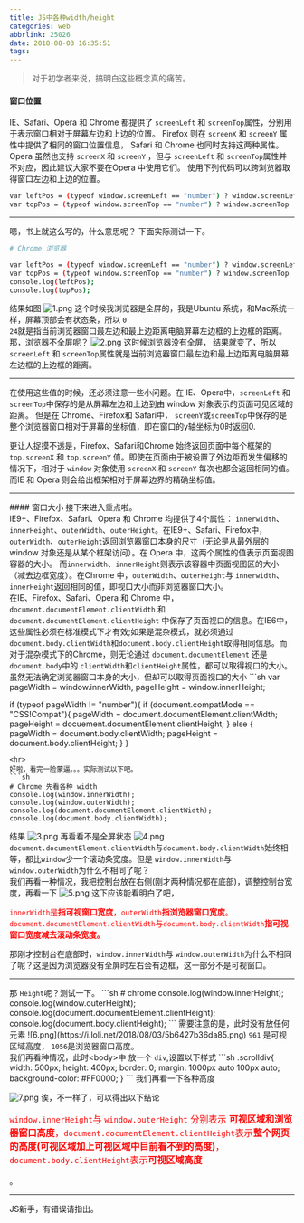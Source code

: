 ```yaml
---
title: JS中各种width/height
categories: web
abbrlink: 25026
date: 2018-08-03 16:35:51
tags:
---
```

> 对于初学者来说，搞明白这些概念真的痛苦。

#### 窗口位置
IE、Safari、Opera 和 Chrome 都提供了 <code>screenLeft</code> 和 <code>screenTop</code>属性，分别用于表示窗口相对于屏幕左边和上边的位置。 Firefox 则在 <code>screenX</code> 和 <code>screenY</code> 属性中提供了相同的窗口位置信息， Safari 和 Chrome 也同时支持这两种属性。Opera 虽然也支持 <code>screenX</code> 和 <code>screenY</code> ，但与 <code>screenLeft</code> 和 <code>screenTop</code>属性并不对应，因此建议大家不要在Opera 中使用它们。 使用下列代码可以跨浏览器取得窗口左边和上边的位置。

<!--more-->
```sh
var leftPos = (typeof window.screenLeft == "number") ? window.screenLeft : window.screenX;
var topPos = (typeof window.screenTop == "number") ? window.screenTop : window.screenY;
```

<hr>
嗯，书上就这么写的，什么意思呢？ 下面实际测试一下。

```sh
# Chrome 浏览器

var leftPos = (typeof window.screenLeft == "number") ? window.screenLeft : window.screenX;
var topPos = (typeof window.screenTop == "number") ? window.screenTop : window.screenY;
console.log(leftPos);
console.log(topPos);
```
结果如图
![1.png](https://i.loli.net/2018/08/03/5b64177ca1f1a.png)
这个时候我浏览器是全屏的，我是Ubuntu 系统，和Mac系统一样，屏幕顶部会有状态条，所以 <code>0 24</code>就是指当前浏览器窗口最左边和最上边距离电脑屏幕左边框的上边框的距离。<br>那，浏览器不全屏呢？
![2.png](https://i.loli.net/2018/08/03/5b6418b23ffe0.png)
这时候浏览器没有全屏， 结果就变了，所以 <code>screenLeft</code> 和 <code>screenTop</code>属性就是当前浏览器窗口最左边和最上边距离电脑屏幕左边框的上边框的距离。
<hr>
在使用这些值的时候，还必须注意一些小问题。在 IE、Opera中，<code>screenLeft</code> 和 <code>screenTop</code>中保存的是从屏幕左边和上边到由 window 对象表示的页面可见区域的距离。 但是在 Chrome、Firefox和 Safari中， <code>screenY</code>或<code>screenTop</code>中保存的是整个浏览器窗口相对于屏幕的坐标值，即在窗口的y轴坐标为0时返回0.<br>

更让人捉摸不透是，Firefox、Safari和Chrome 始终返回页面中每个框架的 <code>top.screenX</code> 和 <code>top.screenY</code> 值。即使在页面由于被设置了外边距而发生偏移的情况下，相对于 <code>window</code> 对象使用 <code>screenX</code> 和 <code>screenY</code> 每次也都会返回相同的值。而IE 和 Opera 则会给出框架相对于屏幕边界的精确坐标值。
<hr>
#### 窗口大小
接下来进入重点啦。<br>
IE9+、Firefox、Safari、Opera 和 Chrome 均提供了4个属性： <code>innerwidth</code>、<code>innerHeight</code>、<code>outerWidth</code>、<code>outerHeight</code>。在IE9+、Safari、Firefox中，<code>outerWidth</code>、<code>outerHeight</code>返回浏览器窗口本身的尺寸（无论是从最外层的 window 对象还是从某个框架访问）。在 Opera 中，这两个属性的值表示页面视图容器的大小。 而<code>innerwidth</code>、<code>innerHeight</code>则表示该容器中页面视图区的大小（减去边框宽度）。在Chrome 中，<code>outerWidth</code>、<code>outerHeight</code>与 <code>innerwidth</code>、<code>innerHeight</code>返回相同的值，即视口大小而非浏览器窗口大小。<br>
在IE、Firefox、Safari、Opera 和 Chrome 中， <code>document.documentElement.clientWidth</code> 和 <code>document.documentElement.clientHeight</code> 中保存了页面视口的信息。在IE6中，这些属性必须在标准模式下才有效;如果是混杂模式，就必须通过 <code>document.body.clientWidth</code>和<code>document.body.clientHeight</code>取得相同信息。而对于混杂模式下的Chrome，则无论通过 <code>document.documentElement</code> 还是  <code>document.body</code>中的 <code>clientWidth</code>和<code>clientHeight</code>属性，都可以取得视口的大小。<br>
虽然无法确定浏览器窗口本身的大小，但却可以取得页面视口的大小
```sh
var pageWidth = window.innerWidth,
    pageHeight = window.innerHeight;
    
if (typeof pageWidth != "number"){
    if (document.compatMode == "CSS!Compat"){
    	pageWidth = document.documentElement.clientWidth;
        pageHeight = docuement.documentElement.clientHeight;
    } else {
    	pageWidth = document.body.clientWidth;
        pageHeight = document.body.clientHeight;
    }
}
```
<hr>
好啦，看完一脸蒙逼。。。实际测试以下吧。
```sh
# Chrome 先看各种 width
console.log(window.innerWidth);
console.log(window.outerWidth);
console.log(document.documentElement.clientWidth);
console.log(document.body.clientWidth);
```
结果
![3.png](https://i.loli.net/2018/08/03/5b6421ae4ebd2.png)
再看看不是全屏状态
![4.png](https://i.loli.net/2018/08/03/5b642281539f7.png)
<code>document.documentElement.clientWidth</code>与<code>document.body.clientWidth</code>始终相等，都比<code>window</code>少一个滚动条宽度。但是 <code>window.innerWidth</code>与  <code>window.outerWidth</code>为什么不相同了呢？
<br>
我们再看一种情况，我把控制台放在右侧(刚才两种情况都在底部)，调整控制台宽度，再看一下
![5.png](https://i.loli.net/2018/08/03/5b64241fd2807.png)
这下应该能看明白了吧，<p style="color:red;font-size=16px;"><code>innerWidth</code>是<b>指可视窗口宽度</b>，<code>outerWidth</code><b>指浏览器窗口宽度</b>。<code>document.documentElement.clientWidth</code>与<code>document.body.clientWidth</code><b>指可视窗口宽度减去滚动条宽度。</b><br></p>
那刚才控制台在底部时，<code>window.innerWidth</code>与  <code>window.outerWidth</code>为什么不相同了呢？这是因为浏览器没有全屏时左右会有边框，这一部分不是可视窗口。
<hr>
那 <code>Height</code>呢？测试一下。
```sh
	# chrome
	console.log(window.innerHeight);
    console.log(window.outerHeight);
    console.log(document.documentElement.clientHeight);
    console.log(document.body.clientHeight);
```
需要注意的是，此时没有放任何元素
![6.png](https://i.loli.net/2018/08/03/5b6427b36da85.png)
<code>961</code> 是可视区域高度， <code>1056</code>是浏览器窗口高度。 <br>我们再看种情况，此时&lt;body&gt;中 放一个 <code>div</code>,设置以下样式
```sh
.scrolldiv{
            width: 500px;
            height: 400px;
            border: 0;
            margin: 1000px auto 100px auto;
            background-color: #FF0000;
        }
        ```
        我们再看一下各种高度
        
![7.png](https://i.loli.net/2018/08/03/5b6428b0e5e49.png)
诶，不一样了，可以得出以下结论<br>
<p style="color:red;font-size:16px"><code>window.innerHeight</code>与  <code>window.outerHeight</code> 分别表示 <b>可视区域和浏览器窗口高度</b>，<code>document.documentElement.clientHeight</code>表示<b>整个网页的高度(可视区域加上可视区域中目前看不到的高度)</b>，<code>document.body.clientHeight</code>表示<b>可视区域高度</b></p>。


<hr>
JS新手，有错误请指出。